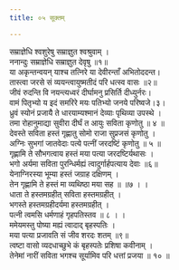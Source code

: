 ```yaml
---
title: ०५ सूक्तम्

---
```

सम्राज्ञेधि श्वशुरेषु सम्राज्ञुत श्वश्रुवाम् ।  
ननान्दुः सम्राज्ञेधि सम्राज्ञुत देवृषु ॥१॥  
या अकृन्तन्वयन् याश्च तत्निरे या देवीरन्ताँ अभितोददन्त।  
तास्त्वा जरसे सं व्ययन्त्वायुष्मतीदं परि धत्स्व वासः ॥२॥  
जीवं रुदन्ति वि नयन्त्यध्वरं दीर्घामनु प्रसिर्ति दीध्युर्नरः।  
वामं पितृभ्यो य इदं समरिरे मयः पतिभ्यो जनये परिष्वजे।३।  
ध्रुवं स्योनं प्रजायै ते धारयाम्यश्मानं देव्याः पृथिव्या उपस्थे ।  
तमा रोहानुमाद्या सुवीरा दीर्घं त आयुः सविता कृणोतु ॥ ४ ॥  
देवस्ते सविता हस्तं गृह्णातु सोमो राजा सुप्रजसं कृणोतु ।  
अग्निः सुभगां जातवेदाः पत्ये पत्नीं जरदष्टिं कृणोतु ॥ ५ ॥  
गृह्णामि ते सौभगत्वाय हस्तं मया पत्या जरदष्टिर्यथासः ।  
भगो अर्यमा सविता पुरन्धिर्मह्यं त्वादुर्गार्हपत्याय देवाः ॥६॥  
येनाग्निरस्या भूम्या हस्तं जग्राह दक्षिणम् ।  
तेन गृह्णामि ते हस्तं मा व्यथिष्ठा मया सह ॥ ॥७ । ।  
धाता ते हस्तमग्रहीत् सविता हस्तमग्रहीत् ।  
भगस्ते हस्तमग्रहीदर्यमा हस्तमग्रहीत् ।  
पत्नी त्वमसि धर्मणाहं गृहपतिस्तव ॥ ८ । ।  
ममेयमस्तु पोष्या मह्यं त्वादाद् बृहस्पतिः ।  
मया पत्या प्रजावति सं जीव शरदः शतम् ॥९॥  
त्वष्टा वासो व्यदधाच्छुभे कं बृहस्पतेः प्रशिषा कवीनाम् ।  
तेनेमां नारीं सविता भगश्च सूर्यामिव परि धत्तां प्रजया ॥ १० ॥  
  